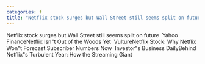 ```yaml
---
categories: f
title: "Netflix stock surges but Wall Street still seems split on future  Yahoo Finance"
---
```

Netflix stock surges but Wall Street still seems split on future&nbsp;&nbsp;Yahoo FinanceNetflix Isn"t Out of the Woods Yet&nbsp;&nbsp;VultureNetflix Stock: Why Netflix Won"t Forecast Subscriber Numbers Now&nbsp;&nbsp;Investor"s Business DailyBehind Netflix"s Turbulent Year: How the Streaming Giant 